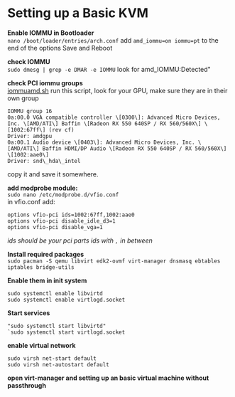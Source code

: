# Setting up a Basic KVM

**Enable IOMMU in Bootloader**<br>
`nano /boot/loader/entries/arch.conf`
add `amd_iommu=on iommu=pt` to the end of the options
Save and Reboot

**check IOMMU**<br>
`sudo dmesg | grep -e DMAR -e IOMMU`
look for amd_IOMMU:Detected"

**check PCI iommu groups**<br>
[iommuamd.sh](../_resources/5276daf6236346479e15f96ce0afe812.sh)
run this script, look for your GPU, make sure they are in their own group
```
IOMMU group 16
0a:00.0 VGA compatible controller \[0300\]: Advanced Micro Devices, Inc. \[AMD/ATI\] Baffin \[Radeon RX 550 640SP / RX 560/560X\] \[1002:67ff\] (rev cf)
Driver: amdgpu
0a:00.1 Audio device \[0403\]: Advanced Micro Devices, Inc. \[AMD/ATI\] Baffin HDMI/DP Audio \[Radeon RX 550 640SP / RX 560/560X\] \[1002:aae0\]
Driver: snd\_hda\_intel

```
copy it and save it somewhere. 

**add modprobe module:**<br>
`sudo nano /etc/modprobe.d/vfio.conf`<br>
in vfio.conf add:<br>
```
options vfio-pci ids=1002:67ff,1002:aae0
options vfio-pci disable_idle_d3=1
options vfio-pci disable_vga=1
```
*ids should be your pci parts ids with `,` in between*


**Install required packages**<br>
`sudo pacman -S qemu libvirt edk2-ovmf virt-manager dnsmasq ebtables iptables bridge-utils`

**Enable them in init system**<br>
```
sudo systemctl enable libvirtd
sudo systemctl enable virtlogd.socket
```

**Start services**<br>
```
"sudo systemctl start libvirtd"
`sudo systemctl start virtlogd.socket
```

**enable virtual network**<br>
```
sudo virsh net-start default
sudo virsh net-autostart default
```

**open virt-manager and setting up an basic virtual machine without passthrough**
